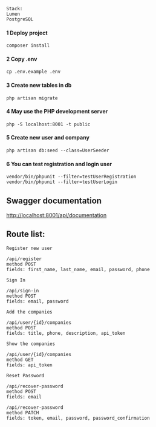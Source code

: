 ```
Stack:
Lumen
PostgreSQL
```

#### 1 Deploy project
```
composer install
```

#### 2 Copy .env
```
cp .env.example .env
```
#### 3 Create new tables in db

```
php artisan migrate
```

#### 4 May use the PHP development server
```
php -S localhost:8001 -t public
```

#### 5 Create new user and company

```
php artisan db:seed --class=UserSeeder
```
#### 6 You can test registration and login user

```
vendor/bin/phpunit --filter=testUserRegistration
vendor/bin/phpunit --filter=testUserLogin
```

## Swagger documentation
[http://localhost:8001/api/documentation](http://localhost:8001/api/documentation)

## Route list:
```
Register new user

/api/register
method POST 
fields: first_name, last_name, email, password, phone
``` 
```
Sign In

/api/sign-in
method POST 
fields: email, password
```
```
Add the companies

/api/user/{id}/companies
method POST
fields: title, phone, description, api_token
``` 
```
Show the companies

/api/user/{id}/companies
method GET
fields: api_token
``` 
```
Reset Password

/api/recover-password
method POST 
fields: email
``` 
```
/api/recover-password
method PATCH 
fields: token, email, password, password_confirmation
```
